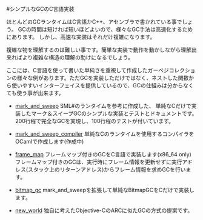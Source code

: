 #シンプルなGCのC言語実装

ほとんどのGCランタイムはC言語かC++、アセンブラで書かれている事でしょう。
GCの時間は短ければ短いほどよいので、様々なGC手法は高速化するためにあります。
しかし、高速な実装はそれだけ複雑になります。

複雑な物を理解するのは難しい事です。簡単な実装で動作を動かしながら理解出来ればより複雑な構造の理解の助けになるでしょう。

ここには、C言語を使って書いた単純さを重視して作成したガーベジコレクションの様々な例があります。ただGCを実装しただけではなく、ネストした関数から使いやすいインターフェイスを提供しているので、GCの仕組みは分からなくても使う事が出来ます。

- [mark\_and\_sweep](mark_and_sweep)
	SML#のランタイムを参考に作成した、
	単純なCだけで実装したマーク＆スイープGCのシンプルな実装とテストとドキュメントです。
	200行程で完全なGCを実現し、100行程のテストが付いています。

- [mark_and_sweep_compiler](mark_and_sweep_compiler)
	単純なCのランタイムを使用するコンパイラをOCamlで作成します(作成中)

- [frame_map](frame_map)
	フレームマップ付きのGCをC言語で実装します(x86\_64 only)
	フレームマップ付きのGCは、実行時にフレーム情報を更新せずに実行アドレス(スタック上のリターンアドレス)からフレーム情報を求めGCを行います。

- [bitmap_gc](bitmap_gc)
	mark\_and\_sweepを拡張して単純なBitmapGCをCだけで実装します。
	
- [new_world](new_world)
	独自に考えたObjective-CのARCに似たGCの方式の提案です。
